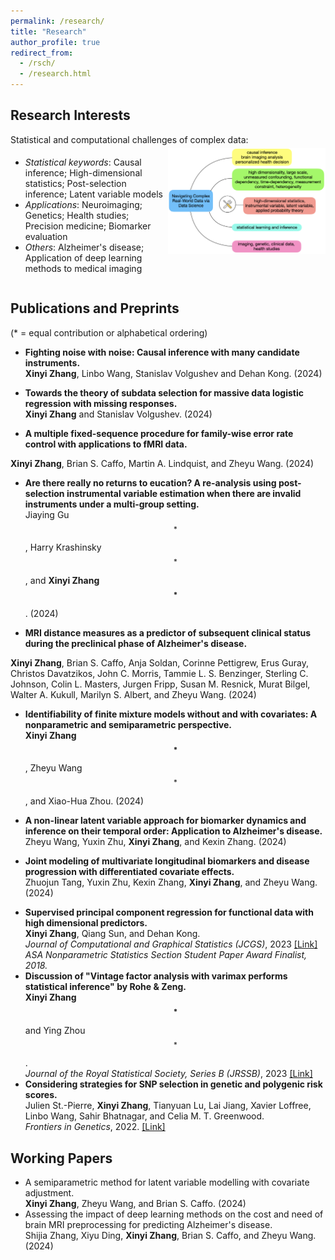 ```yaml
---
permalink: /research/
title: "Research"
author_profile: true
redirect_from: 
  - /rsch/
  - /research.html
---
```



Research Interests
------
<!-- Add keywords for main and sub -->
<p style="margin-bottom: 5px;">Statistical and computational challenges of complex data:</p>
<div style="display: flex; align-items: flex-start; margin-top: 0;">
  <div style="flex: 1;"> 
   <ul>
      <li><em>Statistical keywords</em>: Causal inference; High-dimensional statistics; Post-selection inference; Latent variable models</li>
      <li><em>Applications</em>: Neuroimaging; Genetics; Health studies; Precision medicine; Biomarker evaluation</li>
      <li><em>Others</em>: Alzheimer's disease; Application of deep learning methods to medical imaging</li>
    </ul>
  </div>
  <div style="flex: 1;">
    <img src="/images/research_flow.png" width="350" style="float: right;"/>
  </div>
</div>

<!-- 
* Statistical and computational challenges of complex data
* Causal inference with instrumental variables
* High-dimensional statistics
* Post-selection inference
* Applications to neuroimaging, genetics, and health studies
* Application of deep learning methods to medical imaging
* Alzheimer's disease
-->

Publications and Preprints
------
(* = equal contribution or alphabetical ordering) 

- <a href="https://arxiv.org/pdf/2203.09330" style="text-decoration:none;">**Fighting noise with noise: Causal inference with many candidate instruments.**</a>   
  **Xinyi Zhang**, Linbo Wang, Stanislav Volgushev and Dehan Kong. (2024)  
<!--  *Under Revision*, 2024.    [[Link]](https://arxiv.org/pdf/2203.09330)   -->
- <a href="" style="text-decoration:none;">**Towards the theory of subdata selection for massive data logistic regression with missing responses.**</a>  
  **Xinyi Zhang** and Stanislav Volgushev. (2024)   
<!--  *Submitted*, 2024.  -->
- <a href="" style="text-decoration:none;">**A multiple fixed-sequence procedure for family-wise error rate control with applications to fMRI data.**</a>    
<!-- [[arXiv]](https://cindyxyizhang.github.io/files/MFS_FWER.pdf)   -->
  **Xinyi Zhang**, Brian S. Caffo, Martin A. Lindquist, and Zheyu Wang. (2024)  
<!--  *Submitted*, 2024. -->
- <a href="" style="text-decoration:none;">**Are there really no returns to eucation?  A re-analysis using post-selection instrumental variable estimation when there are invalid instruments under a multi-group setting.**</a>     
  Jiaying Gu$$^*$$, Harry Krashinsky$$^*$$, and **Xinyi Zhang$$^*$$**. (2024)     
<!--  *Submitted*, 2024   -->
- <a href="" style="text-decoration:none;">**MRI distance measures as a predictor of subsequent clinical status during the preclinical phase of Alzheimer's disease.**</a>      
<!-- [[arXiv]](https://cindyxyizhang.github.io/files/ADdist.pdf)  -->
  **Xinyi Zhang**, Brian S. Caffo, Anja Soldan, Corinne Pettigrew, Erus Guray, Christos Davatzikos, John C. Morris, Tammie L. S. Benzinger, Sterling C. Johnson, Colin L. Masters, Jurgen Fripp, Susan M. Resnick, Murat Bilgel, Walter A. Kukull, Marilyn S. Albert, and Zheyu Wang. (2024) 
<!--  *Submitted*, 2024   -->    
- <a href="" style="text-decoration:none;">**Identifiability of finite mixture models without and with covariates: A nonparametric and semiparametric perspective.**</a>      
  **Xinyi Zhang$$^*$$**, Zheyu Wang$$^*$$, and Xiao-Hua Zhou. (2024)  
<!--  *Submitted*, 2024    -->
- <a href="" style="text-decoration:none;">**A non-linear latent variable approach for biomarker dynamics and inference on their temporal order: Application to Alzheimer's disease.**</a>     
  Zheyu Wang, Yuxin Zhu, **Xinyi Zhang**, and Kexin Zhang. (2024)   
<!--  *Submitted*, 2024  -->
- <a href="" style="text-decoration:none;">**Joint modeling of multivariate longitudinal biomarkers and disease progression with differentiated covariate effects.**</a>      
  Zhuojun Tang, Yuxin Zhu,  Kexin Zhang, **Xinyi Zhang**, and Zheyu Wang. (2024)    
<!--  *Submitted*, 2024  -->
- <a href="https://www.tandfonline.com/doi/full/10.1080/10618600.2023.2250411" style="text-decoration:none;">**Supervised principal component regression for functional data with high dimensional predictors.**</a>   
  **Xinyi Zhang**, Qiang Sun, and Dehan Kong.    
  *Journal of Computational and Graphical Statistics (JCGS)*, 2023    [[Link]](https://www.tandfonline.com/doi/full/10.1080/10618600.2023.2250411)  
  *ASA Nonparametric Statistics Section Student Paper Award Finalist, 2018.*
- <a href="https://academic.oup.com/jrsssb/article/85/4/1093/7188889" style="text-decoration:none;">**Discussion of "Vintage factor analysis with varimax performs statistical inference" by Rohe & Zeng.**</a>   
   **Xinyi Zhang$$^*$$** and Ying Zhou$$^*$$.   
  *Journal of the Royal Statistical Society, Series B (JRSSB)*, 2023  [[Link]](https://academic.oup.com/jrsssb/article/85/4/1093/7188889)  
- <a href="https://www.frontiersin.org/articles/10.3389/fgene.2022.900595/full?&utm_source=Email_to_authors_&utm_medium=Email&utm_content=T1_11.5e1_author&utm_campaign=Email_publication&field=&journalName=Frontiers_in_Genetics&id=900595" style="text-decoration:none;">**Considering strategies for SNP selection in genetic and polygenic risk scores.**</a>     
  Julien St.-Pierre, **Xinyi Zhang**, Tianyuan Lu, Lai Jiang, Xavier Loffree, Linbo Wang, Sahir Bhatnagar, and Celia M. T. Greenwood.    
  *Frontiers in Genetics*, 2022.    [[Link]](https://www.frontiersin.org/articles/10.3389/fgene.2022.900595/full?&utm_source=Email_to_authors_&utm_medium=Email&utm_content=T1_11.5e1_author&utm_campaign=Email_publication&field=&journalName=Frontiers_in_Genetics&id=900595)   
 

Working Papers 
------
- A semiparametric method for latent variable modelling with covariate adjustment.  
  **Xinyi Zhang**, Zheyu Wang, and Brian S. Caffo. (2024) 
- Assessing the impact of deep learning methods on the cost and need of brain MRI preprocessing for predicting Alzheimer's disease.   
  Shijia Zhang, Xiyu Ding, **Xinyi Zhang**, Brian S. Caffo, and Zheyu Wang. (2024)   

<!-- 
- Real-world treatment patterns and healthcare resource utilization among patients with solid tumors: Assessing disparities in transitions of care.     
  Jacob Murphy, Mitchell Parma, Kumar Balasubramaniyan, Matthew Guo, Kristen Reeb, **Xinyi Zhang**, Zheyu Wang, Xin Yin, Hanke Zheng, Karishma Shelley, and Josephine L Feliciano, 2024
-->  

<!-- Commentary
------
- Discussion of "Vintage factor analysis with varimax performs statistical inference" by Rohe & Zeng. [[link]](https://academic.oup.com/jrsssb/article/85/4/1037/7221295)  
  Ying Zhou$$^*$$ and **Xinyi Zhang$$^*$$**, 2023.    
  *Journal of the Royal Statistical Society, Series B (JRSSB).*   


(* = equal contribution or alphabetical ordering)    
-->


